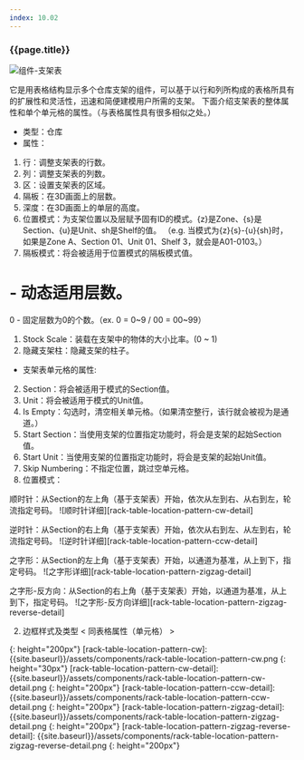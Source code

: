 ```yaml
---
index: 10.02
---
```

### {{page.title}}
![组件-支架表][rack-table-01]

它是用表格结构显示多个仓库支架的组件，可以基于以行和列所构成的表格所具有的扩展性和灵活性，迅速和简便建模用户所需的支架。
下面介绍支架表的整体属性和单个单元格的属性。（与表格属性具有很多相似之处。）

- 类型：仓库
- 属性：
1. 行：调整支架表的行数。
1. 列：调整支架表的列数。
1. 区：设置支架表的区域。
1. 隔板：在3D画面上的层数。
1. 深度：在3D画面上的单层的高度。
1. 位置模式：为支架位置以及层赋予固有ID的模式。{z}是Zone、{s}是Section、{u}是Unit、sh是Shelf的值。
（e.g. 当模式为{z}{s}-{u}{sh}时，如果是Zone A、Section 01、Unit 01、Shelf 3，就会是A01-0103。）
1. 隔板模式：将会被适用于位置模式的隔板模式值。
  # - 动态适用层数。
  0 - 固定层数为0的个数。（ex. 0 = 0~9 / 00 = 00~99）
1. Stock Scale：装载在支架中的物体的大小比率。(0 ~ 1)
1. 隐藏支架柱：隐藏支架的柱子。

- 支架表单元格的属性:
2. Section：将会被适用于模式的Section值。
2. Unit：将会被适用于模式的Unit值。
2. Is Empty：勾选时，清空相关单元格。（如果清空整行，该行就会被视为是通道。）
2. Start Section：当使用支架的位置指定功能时，将会是支架的起始Section值。
2. Start Unit：当使用支架的位置指定功能时，将会是支架的起始Unit值。
2. Skip Numbering：不指定位置，跳过空单元格。
2. 位置模式：

  顺时针：从Section的左上角（基于支架表）开始，依次从左到右、从右到左，轮流指定号码。
  ![顺时针详细][rack-table-location-pattern-cw-detail]

  逆时针：从Section的右上角（基于支架表）开始，依次从右到左、从左到右，轮流指定号码。 
  ![逆时针详细][rack-table-location-pattern-ccw-detail]

  之字形：从Section的左上角（基于支架表）开始，以通道为基准，从上到下，指定号码。
  ![之字形详细][rack-table-location-pattern-zigzag-detail]

  之字形-反方向：从Section的右上角（基于支架表）开始，以通道为基准，从上到下，指定号码。
  ![之字形-反方向详细][rack-table-location-pattern-zigzag-reverse-detail]

2. 边框样式及类型 < 同表格属性（单元格） >


[rack-table-01]: {{site.baseurl}}/assets/components/rack-table-01.png
{: height="200px"}
[rack-table-location-pattern-cw]: {{site.baseurl}}/assets/components/rack-table-location-pattern-cw.png
{: height="30px"}
[rack-table-location-pattern-cw-detail]: {{site.baseurl}}/assets/components/rack-table-location-pattern-cw-detail.png
{: height="200px"}
[rack-table-location-pattern-ccw-detail]: {{site.baseurl}}/assets/components/rack-table-location-pattern-ccw-detail.png
{: height="200px"}
[rack-table-location-pattern-zigzag-detail]: {{site.baseurl}}/assets/components/rack-table-location-pattern-zigzag-detail.png
{: height="200px"}
[rack-table-location-pattern-zigzag-reverse-detail]: {{site.baseurl}}/assets/components/rack-table-location-pattern-zigzag-reverse-detail.png
{: height="200px"}
